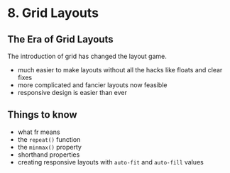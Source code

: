 # 8. Grid Layouts 

## The Era of Grid Layouts 

The introduction of grid has changed the layout game. 

- much easier to make layouts without all the hacks like floats and clear fixes 
- more complicated and fancier layouts now feasible 
- responsive design is easier than ever 

## Things to know 

- what fr means
- the `repeat()` function 
- the `minmax()` property 
- shorthand properties 
- creating responsive layouts with `auto-fit` and `auto-fill` values 



